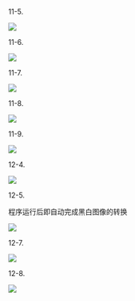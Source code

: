 11-5.

![](pic/11-5.png)

11-6.

![](pic/11-6.png)

11-7.

![](pic/11-7.png)

11-8.

![](pic/11-8.png)

11-9.

![](pic/11-9.png)

12-4.

![](pic/12-4.png)

12-5.

程序运行后即自动完成黑白图像的转换

![](pic/12-5.png)

12-7.

![](pic/12-7.png)

12-8.

![](pic/12-8.png)